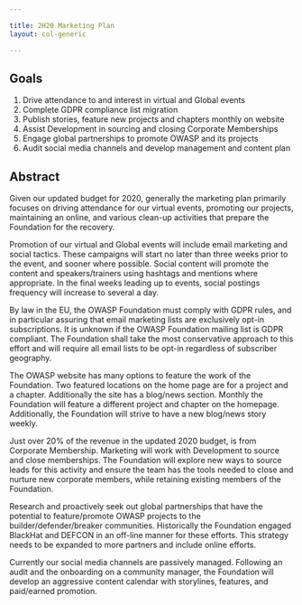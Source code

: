 ```yaml
---

title: 2H20 Marketing Plan
layout: col-generic

---
```



## Goals

1. Drive attendance to and interest in virtual and Global events
1. Complete GDPR compliance list migration
1. Publish stories, feature new projects and chapters monthly on website
1. Assist Development in sourcing and closing Corporate Memberships
1. Engage global partnerships to promote OWASP and its projects
1. Audit social media channels and develop management and content plan

## Abstract

Given our updated budget for 2020, generally the marketing plan primarily focuses on driving attendance for our virtual events, promoting our projects, maintaining an online, and various clean-up activities that prepare the Foundation for the recovery.

Promotion of our virtual and Global events will include email marketing and social tactics. These campaigns will start no later than three weeks prior to the event, and sooner where possible. Social content will promote the content and speakers/trainers using hashtags and mentions where appropriate. In the final weeks leading up to events, social postings frequency will increase to several a day.

By law in the EU, the OWASP Foundation must comply with GDPR rules, and in particular assuring that email marketing lists are exclusively opt-in subscriptions. It is unknown if the OWASP Foundation mailing list is GDPR compliant. The Foundation shall take the most conservative approach to this effort and will require all email lists to be opt-in regardless of subscriber geography.

The OWASP website has many options to feature the work of the Foundation. Two featured locations on the home page are for a project and a chapter. Additionally the site has a blog/news section. Monthly the Foundation will feature a different project and chapter on the homepage. Additionally, the Foundation will strive to have a new blog/news story weekly.

Just over 20% of the revenue in the updated 2020 budget, is from Corporate Membership. Marketing will work with Development to source and close memberships. The Foundation will explore new ways to source leads for this activity and ensure the team has the tools needed to close and nurture new corporate members, while retaining existing members of the Foundation.

Research and proactively seek out global partnerships that have the potential to feature/promote OWASP projects to the builder/defender/breaker communities. Historically the Foundation engaged BlackHat and DEFCON in an off-line manner for these efforts. This strategy needs to be expanded to more partners and include online efforts.

Currently our social media channels are passively managed. Following an audit and the onboarding on a community manager, the Foundation will develop an aggressive content calendar with storylines, features, and paid/earned promotion.
